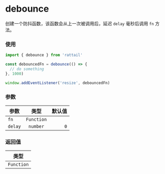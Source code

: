 # debounce

创建一个防抖函数，该函数会从上一次被调用后，延迟 `delay` 毫秒后调用 `fn` 方法。

### 使用

```ts
import { debounce } from 'rattail'

const debouncedFn = debounce(() => {
  // do something
}, 1000)

window.addEventListener('resize', debouncedFn)
```

### 参数

| 参数    |    类型    | 默认值 |
| ------- | :--------: | -----: |
| `fn`    | `Function` |        |
| `delay` |  `number`  |    `0` |

### 返回值

|    类型    |
| :--------: |
| `Function` |
